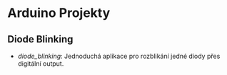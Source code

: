 # Arduino Projekty

## Diode Blinking

 - _diode_blinking_: Jednoduchá aplikace pro rozblikání jedné diody přes digitální output.
